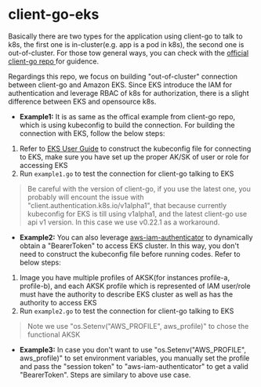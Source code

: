 # client-go-eks

Basically there are two types for the application using client-go to talk to k8s, the first one is in-cluster(e.g. app is a pod in k8s), the second one is out-of-cluster. For those tow general ways, you can check with the [official client-go repo ](https://github.com/kubernetes/client-go#how-to-use-it) for guidence.  

Regardings this repo, we focus on building "out-of-cluster" connection between client-go and Amazon EKS. Since EKS introduce the IAM for authentication and leverage RBAC of k8s for authorization, there is a slight difference between EKS and opensource k8s.  

* **Example1:** It is as same as the offical example from client-go repo, which is using kubeconfig to build the connection. For building the connection with EKS, follow the below steps:  
 1. Refer to [EKS User Guide](https://docs.aws.amazon.com/eks/latest/userguide/create-kubeconfig.html#create-kubeconfig-automatically) to construct the kubeconfig file for connecting to EKS, make sure you have set up the proper AK/SK of user or role for accessing EKS
 2. Run `example1.go` to test the connection for client-go talking to EKS  

 >  Be careful with the version of client-go, if you use the latest one, you probably will encount the issue with "client.authentication.k8s.io/v1alpha1", that because currently kubeconfig for EKS is till using v1alpha1, and the latest client-go use api v1 version. In this case we use v0.22.1 as a workaround.

* **Example2:** You can also leverage [aws-iam-authenticator](https://github.com/kubernetes-sigs/aws-iam-authenticator) to dynamically obtain a "BearerToken" to access EKS cluster. In this way, you don't need to construct the kubeconfig file before running codes. Refer to below steps:
 1. Image you have multiple profiles of AKSK(for instances profile-a, profile-b), and each AKSK profile which is represented of IAM user/role must have the authority to describe EKS cluster as well as has the authority to access EKS
 2. Run `example2.go` to test the connection for client-go talking to EKS  

 >  Note we use "os.Setenv("AWS_PROFILE", aws_profile)" to chose the functional AKSK
 
 * **Example3:** In case you don't want to use "os.Setenv("AWS_PROFILE", aws_profile)" to set environment variables, you manually set the profile and pass the "session token" to "aws-iam-authenticator" to get a valid "BearerToken". Steps are similary to above use case.
 




 


